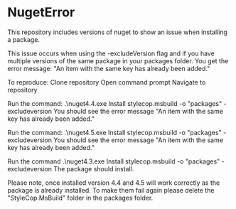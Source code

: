 # NugetError

This repository includes versions of nuget to show an issue when installing a package. 

This issue occurs when using the -excludeVersion flag and if you have multiple versions of the same package in your packages folder. You get the error message: "An item with the same key has already been added."

To reproduce:
Clone repository
Open command prompt
Navigate to repository

Run the command: 
.\nuget4.4.exe Install stylecop.msbuild -o "packages" -excludeversion
You should see the error message "An item with the same key has already been added."

Run the command: 
.\nuget4.5.exe Install stylecop.msbuild -o "packages" -excludeversion
You should see the error message "An item with the same key has already been added."

Run the command
.\nuget4.3.exe Install stylecop.msbuild -o "packages" -excludeversion
The package should install.

Please note, once installed version 4.4 and 4.5 will work correctly as the package is already installed. To make them fail again please delete the "StyleCop.MsBuild" folder in the packages folder.

